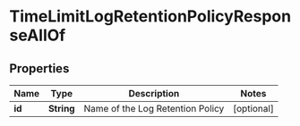 

# TimeLimitLogRetentionPolicyResponseAllOf


## Properties

| Name | Type | Description | Notes |
|------------ | ------------- | ------------- | -------------|
|**id** | **String** | Name of the Log Retention Policy |  [optional] |



